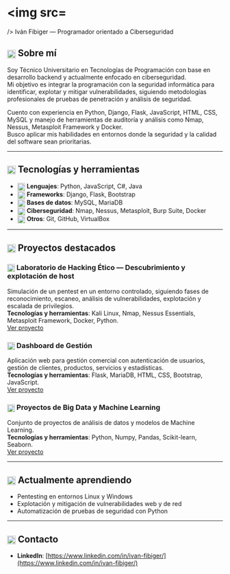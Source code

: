 # <img src=<svg xmlns="http://www.w3.org/2000/svg" width="16" height="16" fill="currentColor" class="bi bi-shield-shaded" viewBox="0 0 16 16">
  <path fill-rule="evenodd" d="M8 14.933a1 1 0 0 0 .1-.025q.114-.034.294-.118c.24-.113.547-.29.893-.533a10.7 10.7 0 0 0 2.287-2.233c1.527-1.997 2.807-5.031 2.253-9.188a.48.48 0 0 0-.328-.39c-.651-.213-1.75-.56-2.837-.855C9.552 1.29 8.531 1.067 8 1.067zM5.072.56C6.157.265 7.31 0 8 0s1.843.265 2.928.56c1.11.3 2.229.655 2.887.87a1.54 1.54 0 0 1 1.044 1.262c.596 4.477-.787 7.795-2.465 9.99a11.8 11.8 0 0 1-2.517 2.453 7 7 0 0 1-1.048.625c-.28.132-.581.24-.829.24s-.548-.108-.829-.24a7 7 0 0 1-1.048-.625 11.8 11.8 0 0 1-2.517-2.453C1.928 10.487.545 7.169 1.141 2.692A1.54 1.54 0 0 1 2.185 1.43 63 63 0 0 1 5.072.56"/>
</svg>/> Iván Fibiger — Programador orientado a Ciberseguridad

## <img src="https://cdn.jsdelivr.net/npm/bootstrap-icons@1.11.3/icons/person-badge.svg" width="20" style="vertical-align:middle;fill:#00ff88;"/> Sobre mí
Soy Técnico Universitario en Tecnologías de Programación con base en desarrollo backend y actualmente enfocado en ciberseguridad.  
Mi objetivo es integrar la programación con la seguridad informática para identificar, explotar y mitigar vulnerabilidades, siguiendo metodologías profesionales de pruebas de penetración y análisis de seguridad.

Cuento con experiencia en Python, Django, Flask, JavaScript, HTML, CSS, MySQL y manejo de herramientas de auditoría y análisis como Nmap, Nessus, Metasploit Framework y Docker.  
Busco aplicar mis habilidades en entornos donde la seguridad y la calidad del software sean prioritarias.

---

## <img src="https://cdn.jsdelivr.net/npm/bootstrap-icons@1.11.3/icons/tools.svg" width="20" style="vertical-align:middle;fill:#00ff88;"/> Tecnologías y herramientas
- <img src="https://cdn.jsdelivr.net/npm/bootstrap-icons@1.11.3/icons/code-slash.svg" width="18" style="vertical-align:middle;fill:#00ff88;"/> **Lenguajes**: Python, JavaScript, C#, Java  
- <img src="https://cdn.jsdelivr.net/npm/bootstrap-icons@1.11.3/icons/window.svg" width="18" style="vertical-align:middle;fill:#00ff88;"/> **Frameworks**: Django, Flask, Bootstrap  
- <img src="https://cdn.jsdelivr.net/npm/bootstrap-icons@1.11.3/icons/database.svg" width="18" style="vertical-align:middle;fill:#00ff88;"/> **Bases de datos**: MySQL, MariaDB  
- <img src="https://cdn.jsdelivr.net/npm/bootstrap-icons@1.11.3/icons/shield-shaded.svg" width="18" style="vertical-align:middle;fill:#00ff88;"/> **Ciberseguridad**: Nmap, Nessus, Metasploit, Burp Suite, Docker  
- <img src="https://cdn.jsdelivr.net/npm/bootstrap-icons@1.11.3/icons/git.svg" width="18" style="vertical-align:middle;fill:#00ff88;"/> **Otros**: Git, GitHub, VirtualBox  

---

## <img src="https://cdn.jsdelivr.net/npm/bootstrap-icons@1.11.3/icons/trophy.svg" width="20" style="vertical-align:middle;fill:#00ff88;"/> Proyectos destacados

### <img src="https://cdn.jsdelivr.net/npm/bootstrap-icons@1.11.3/icons/terminal.svg" width="18" style="vertical-align:middle;fill:#00ff88;"/> Laboratorio de Hacking Ético — Descubrimiento y explotación de host
Simulación de un pentest en un entorno controlado, siguiendo fases de reconocimiento, escaneo, análisis de vulnerabilidades, explotación y escalada de privilegios.  
**Tecnologías y herramientas**: Kali Linux, Nmap, Nessus Essentials, Metasploit Framework, Docker, Python.  
[Ver proyecto](https://github.com/IvanEFibiger/LaboratorioHackingEtico/)

### <img src="https://cdn.jsdelivr.net/npm/bootstrap-icons@1.11.3/icons/layout-text-window.svg" width="18" style="vertical-align:middle;fill:#00ff88;"/> Dashboard de Gestión
Aplicación web para gestión comercial con autenticación de usuarios, gestión de clientes, productos, servicios y estadísticas.  
**Tecnologías y herramientas**: Flask, MariaDB, HTML, CSS, Bootstrap, JavaScript.  
[Ver proyecto](https://github.com/IvanEFibiger/DashboardProyectoInformatico)

### <img src="https://cdn.jsdelivr.net/npm/bootstrap-icons@1.11.3/icons/bar-chart.svg" width="18" style="vertical-align:middle;fill:#00ff88;"/> Proyectos de Big Data y Machine Learning
Conjunto de proyectos de análisis de datos y modelos de Machine Learning.  
**Tecnologías y herramientas**: Python, Numpy, Pandas, Scikit-learn, Seaborn.  
[Ver proyecto](https://github.com/IvanEFibiger/BDyML)

---

## <img src="https://cdn.jsdelivr.net/npm/bootstrap-icons@1.11.3/icons/mortarboard.svg" width="20" style="vertical-align:middle;fill:#00ff88;"/> Actualmente aprendiendo
- Pentesting en entornos Linux y Windows
- Explotación y mitigación de vulnerabilidades web y de red
- Automatización de pruebas de seguridad con Python

---

## <img src="https://cdn.jsdelivr.net/npm/bootstrap-icons@1.11.3/icons/linkedin.svg" width="20" style="vertical-align:middle;fill:#00ff88;"/> Contacto
- **LinkedIn**: [https://www.linkedin.com/in/ivan-fibiger/](https://www.linkedin.com/in/ivan-fibiger/)
